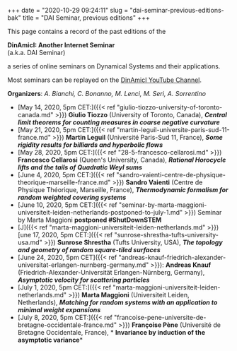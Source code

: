 +++
date = "2020-10-29 09:24:11"
slug = "dai-seminar-previous-editions-bak"
title = "DAI Seminar, previous editions"
+++

This page contains a record of the past editions of the

**DinAmicI: Another Internet Seminar**  
(a.k.a. DAI Seminar)

a series of online seminars on Dynamical Systems and their applications.

Most seminars can be replayed on the [DinAmicI YouTube
Channel](https://www.youtube.com/channel/UCyNNg155G3iLS7l-qZjboyg).

**Organizers**: *A. Bianchi, C. Bonanno, M. Lenci, M. Seri, A.
Sorrentino*

-   [May 14, 2020, 5pm
    CET:]({{< ref "giulio-tiozzo-university-of-toronto-canada.md" >}})
    **Giulio Tiozzo** (University of Toronto, Canada), ***Central limit
    theorems for counting measures in coarse negative curvature***
-   [May 21, 2020, 5pm
    CET:]({{< ref "martin-leguil-universite-paris-sud-11-france.md" >}})
    **Martin Leguil** (Université Paris-Sud 11, France), ***Some
    rigidity results for billiards and hyperbolic flows***
-   [May 28, 2020, 5pm
    CET:]({{< ref "28-5-francesco-cellarosi.md" >}})
    **Francesco Cellarosi** (Queen's University, Canada), ***Rational
    Horocycle lifts and the tails of Quadratic Weyl sums***
-   [June 4, 2020, 5pm
    CET:]({{< ref "sandro-vaienti-centre-de-physique-theorique-marseille-france.md" >}})
    **Sandro Vaienti** (Centre de Physique Théorique, Marseille,
    France), ***Thermodynamic formalism for random weighted covering
    systems***
-   [June 10, 2020, 5pm
    CET:]({{< ref "seminar-by-marta-maggioni-universiteit-leiden-netherlands-postponed-to-july-1.md" >}})
    Seminar by Marta Maggioni **postponed \#ShutDownSTEM**
-   [J]({{< ref "marta-maggioni-universiteit-leiden-netherlands.md" >}})[une
    17, 2020, 5pm
    CET:]({{< ref "sunrose-shrestha-tufts-university-usa.md" >}})
    **Sunrose Shrestha** (Tufts University, USA), ***The topology and
    geometry of random square-tiled surfaces***
-   [June 24, 2020, 5pm
    CET]({{< ref "andreas-knauf-friedrich-alexander-universitat-erlangen-nurnberg-germany.md" >}}):
    **Andreas Knauf** (Friedrich-Alexander-Universität
    Erlangen-Nürnberg, Germany), ***Asymptotic velocity for scattering
    particles***
-   [July 1, 2020, 5pm
    CET:]({{< ref "marta-maggioni-universiteit-leiden-netherlands.md" >}})
    **Marta Maggioni** (Universiteit Leiden, Netherlands), ***Matching
    for random systems with an application to minimal weight
    expansions***
-   [July 8, 2020, 5pm
    CET:]({{< ref "francoise-pene-universite-de-bretagne-occidentale-france.md" >}})
    **Françoise Pène** (Université de Bretagne Occidentale, France),
    * **Invariance by induction of the asymptotic variance***
